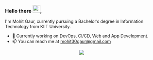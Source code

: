 ### Hello there <img src="https://media.giphy.com/media/hvRJCLFzcasrR4ia7z/giphy.gif" width="25px">,

I'm Mohit Gaur, currently pursuing a Bachelor’s degree in Information Technology from KIIT University.
- 🌱 Currently working on DevOps, CI/CD, Web and App Development.
- 📫 You can reach me at mohit30gaur@gmail.com

<!-- 
- 🔭 Currently working on ...
- 🌱 Currently learning ...
- 👯 I’m looking to collaborate on ...
- 🤔 I’m looking for help with ...
- 💬 Ask me about ...
- 📫 You can reach me at mohit30gaur@gmail.com
- 😄 Pronouns: ...
- ⚡ Fun fact: ... -->

<!--📈 My GitHub Stats -->

<p align="center"> <img src="https://github-readme-stats.vercel.app/api?username=Mohit-Gaur&show_icons=true&theme=react&count_private=true&hide=issues,contribs" />  

<!-- <p align="center"> <img src="https://github-readme-stats.vercel.app/api/top-langs/?username=Mohit-Gaur&langs_count=9" /> -->
<!-- **Mohit-Gaur/Mohit-Gaur** is a ✨ _special_ ✨ repository because its `README.md` (this file) appears on your GitHub profile. -->

